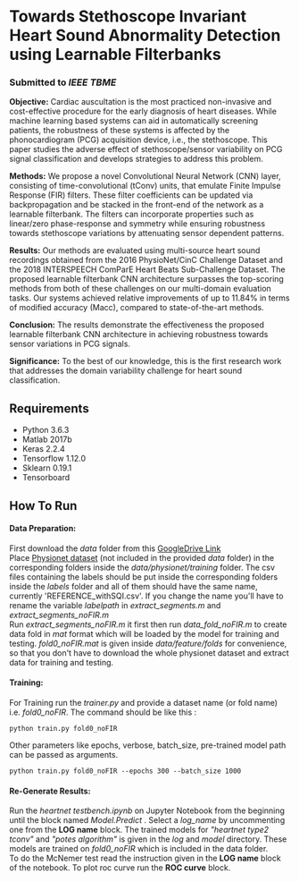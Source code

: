 # Towards Stethoscope Invariant Heart Sound Abnormality Detection using Learnable Filterbanks
### Submitted to *IEEE TBME*

**Objective:** Cardiac auscultation is the most practiced non-invasive and cost-effective procedure for the early diagnosis
of heart diseases. While machine learning based systems can aid in automatically screening patients, the robustness of these systems is affected by the phonocardiogram (PCG) acquisition device, i.e., the stethoscope. This paper studies the adverse effect of stethoscope/sensor variability on PCG signal classification and develops strategies to address this problem.

**Methods:** We propose a novel Convolutional Neural Network (CNN) layer, consisting of time-convolutional (tConv) units, that emulate Finite Impulse Response (FIR) filters. These filter coefficients can be updated via backpropagation and be stacked in the front-end of the network as a learnable filterbank. The filters can incorporate properties such as linear/zero phase-response and symmetry while ensuring robustness towards stethoscope variations by attenuating sensor dependent patterns.

**Results:** Our methods are evaluated using multi-source heart sound recordings obtained from the 2016 PhysioNet/CinC Challenge Dataset and the 2018 INTERSPEECH ComParE Heart Beats Sub-Challenge Dataset. The proposed learnable filterbank CNN architecture surpasses the top-scoring methods from both of these challenges on our multi-domain evaluation tasks. Our systems achieved relative improvements of up to 11.84% in terms of modified accuracy (Macc), compared to state-of-the-art methods.

**Conclusion:** The results demonstrate the effectiveness the proposed learnable filterbank CNN architecture in achieving robustness towards sensor variations in PCG signals.

**Significance:** To the best of our knowledge, this is the first research work that addresses the domain variability challenge for heart sound classification.

## Requirements
* Python 3.6.3
* Matlab 2017b
* Keras 2.2.4
* Tensorflow 1.12.0
* Sklearn 0.19.1
* Tensorboard

## How To Run
#### Data Preparation:
 First download the *data* folder from this [GoogleDrive Link](https://drive.google.com/open?id=1MPBhemO6XeDfjIm5-SOQUGvmzIl0Hx03)<br />
Place [Physionet dataset](https://physionet.org/content/challenge-2016/1.0.0/#files) (not included in the provided *data* folder) in the corresponding folders inside the *data/physionet/training* folder.
The csv files containing the labels should be put inside the corresponding folders inside the *labels* folder and all of them should have the same name, currently 'REFERENCE_withSQI.csv'. 
If you change the name you'll have to rename the variable *labelpath* in  *extract_segments.m* and *extract_segments_noFIR.m*<br /> 
Run *extract_segments_noFIR.m* it first then run *data_fold_noFIR.m* to create data fold in *mat* format which will be loaded by the model for training and testing.
*fold0_noFIR.mat* is given inside *data/feature/folds* for convenience, so that you don't have to download the whole physionet dataset and extract data for training and testing.

#### Training:
For Training run the *trainer.py* and provide a dataset name (or fold name) i.e. *fold0_noFIR*. The command should be like this : 
~~~~{.python}
python train.py fold0_noFIR
~~~~
Other parameters like epochs, verbose, batch_size, pre-trained model path can be passed as arguments. 
 ~~~~{.python}
python train.py fold0_noFIR --epochs 300 --batch_size 1000 
~~~~


#### Re-Generate Results:
Run the *heartnet testbench.ipynb* on Jupyter Notebook from the beginning until the block named *Model.Predict* . 
Select a *log_name* by uncommenting one from the **LOG name** block. 
The trained models for *"heartnet type2 tconv"* and *"potes algorithm"* is given in the *log* and *model* directory. 
These models are trained on *fold0_noFIR* which is included in the data folder.  
To do the McNemer test read the instruction given in the **LOG name** block of the notebook.
To plot roc curve run the **ROC curve** block.
